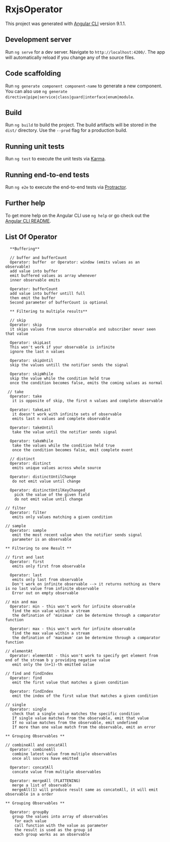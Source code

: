 # RxjsOperator

This project was generated with [Angular CLI](https://github.com/angular/angular-cli) version 9.1.1.

## Development server

Run `ng serve` for a dev server. Navigate to `http://localhost:4200/`. The app will automatically reload if you change any of the source files.

## Code scaffolding

Run `ng generate component component-name` to generate a new component. You can also use `ng generate directive|pipe|service|class|guard|interface|enum|module`.

## Build

Run `ng build` to build the project. The build artifacts will be stored in the `dist/` directory. Use the `--prod` flag for a production build.

## Running unit tests

Run `ng test` to execute the unit tests via [Karma](https://karma-runner.github.io).

## Running end-to-end tests

Run `ng e2e` to execute the end-to-end tests via [Protractor](http://www.protractortest.org/).

## Further help

To get more help on the Angular CLI use `ng help` or go check out the [Angular CLI README](https://github.com/angular/angular-cli/blob/master/README.md).

## List Of Operator

      **Buffering**

      // buffer and bufferCount
      Operator: buffer  or Operator: window (emits values as an observable)
      add value into buffer
      emit buffered values as array whenever
      inner observable emits

      Operator: bufferCount
      add value into buffer untill full
      then emit the buffer
      Second parameter of bufferCount is optional

      ** Filtering to multiple results**

      // skip
      Operator: skip
      it skips values from source observable and subscriber never seen that value

      Operator: skipLast
      This won't work if your observable is infinite
      ignore the last n values

      Operator: skipUntil
      skip the values untill the notifier sends the signal

      Operator: skipWhile
      skip the value while the condition held true
      once the condition becomes false, emits the coming values as normal

     // take
      Operator: take
       it is opposite of skip, the first n values and complete observable

      Operator: takeLast
       it doesn't work with infinite sets of observable
       emits last n values and complete observable
      
      Operator: takeUntil
       take the value until the notifier sends signal

      Operator: takeWhile
       take the values while the condition held true
       once the condition becomes false, emit complete event

      // distinct
      Operator: distinct
       emits unique values across whole source

      Operator: distinctUntilChange
       do not emit value until change

      Operator: distinctUntilKeyChanged
        pick the value of the given field
        do not emit value until change

    // filter
      Operator: filter
       emits only values matching a given condition

    // sample
      Operator: sample
       emit the most recent value when the notifier sends signal
       parameter is an observable

    ** Filtering to one Result **

    // first and last
      Operator: first
       emits only first from observable

      Operator: last
       emits only last from observable
       Don't work on infinite observable --> it returns nothing as there is no last value from infinite observable
       Error out on empty observable

    // min and max
      Operator: min - this won't work for infinite observable
       find the min value within a stream
       the defination of 'minimum' can be determine through a comparator function

      Operator: max - this won't work for infinite observable
       find the max value within a stream
       the defination of 'maximum' can be determine through a comparator function

    // elementAt
      Operator: elementAt - this won't work to specify get element from end of the stream b y providing negative value 
       emit only the (n+1)-th emitted value

    // find and findIndex
      Operator: find
       emit the first value that matches a given condition

      Operator: findIndex
       emit the index of the first value that matches a given condition

    // single
      Operator: single
       check that a single value matches the specific condition
       If single value matches from the observable, emit that value
       If no value matches from the observable, emit undefined
       If more than one value match from the observable, emit an error

    ** Grouping Observables **

    // combineAll and concatAll
      Operator: combineAll
       combine latest value from multiple observables
       once all sources have emitted

      Operator: concatAll
       concate value from multiple observables

      Operator: mergeAll (FLATTENING)
       merge a list of observable
       mergeAll(1) will produce result same as concateAll, it will emit observable in a order

    ** Grouping Observables **

      Operator: groupBy
       group the values into array of observables
        for each value
        call function with the value as parameter
        the result is used as the group id
        each group works as an observable
